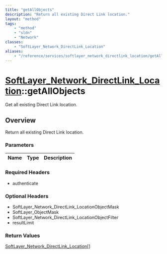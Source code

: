 ```yaml
---
title: "getAllObjects"
description: "Return all existing Direct Link location."
layout: "method"
tags:
    - "method"
    - "sldn"
    - "Network"
classes:
    - "SoftLayer_Network_DirectLink_Location"
aliases:
    - "/reference/services/softlayer_network_directlink_location/getAllObjects"
---
```

# [SoftLayer_Network_DirectLink_Location](/reference/services/SoftLayer_Network_DirectLink_Location)::getAllObjects

Get all existing Direct Link location. 


## Overview 
Return all existing Direct Link location. 

### Parameters 
|Name | Type | Description |
| --- | --- | --- |


### Required Headers
* authenticate

### Optional Headers
* SoftLayer_Network_DirectLink_LocationObjectMask
* SoftLayer_ObjectMask
* SoftLayer_Network_DirectLink_LocationObjectFilter
* resultLimit

### Return Values
<a href='/reference/datatypes/SoftLayer_Network_DirectLink_Location'>SoftLayer_Network_DirectLink_Location[] </a>

